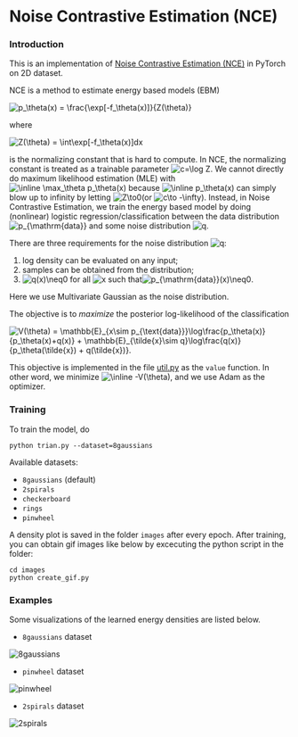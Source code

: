 # Noise Contrastive Estimation (NCE)

### Introduction

This is an implementation of  [Noise Contrastive Estimation (NCE)]( http://proceedings.mlr.press/v9/gutmann10a/gutmann10a.pdf ) in PyTorch on 2D dataset. 

NCE is a method to estimate energy based models (EBM)

<img src="https://latex.codecogs.com/svg.image?p_\theta(x)&space;=&space;\frac{\exp[-f_\theta(x)]}{Z(\theta)}" title="p_\theta(x) = \frac{\exp[-f_\theta(x)]}{Z(\theta)}" />

where

<img src="https://latex.codecogs.com/svg.image?Z(\theta)&space;=&space;\int\exp[-f_\theta(x)]dx" title="Z(\theta) = \int\exp[-f_\theta(x)]dx" />

is the normalizing constant that is hard to compute. In NCE,  the normalizing constant is treated as a trainable parameter <img src="https://latex.codecogs.com/svg.image?c=\log&space;Z" title="c=\log Z" />. We cannot directly do maximum likelihood estimation (MLE) with <img src="https://latex.codecogs.com/svg.image?\inline&space;\max_\theta&space;p_\theta(x)" title="\inline \max_\theta p_\theta(x)" /> because <img src="https://latex.codecogs.com/svg.image?\inline&space;p_\theta(x)" title="\inline p_\theta(x)" /> can simply blow up to infinity by letting  <img src="https://latex.codecogs.com/svg.image?Z\to0" title="Z\to0" />(or <img src="https://latex.codecogs.com/svg.image?c\to&space;-\infty" title="c\to -\infty" />). Instead, in Noise Contrastive Estimation, we train the energy based model by doing (nonlinear) logistic regression/classification between the data distribution <img src="https://latex.codecogs.com/svg.image?p_{\mathrm{data}}" title="p_{\mathrm{data}}" /> and some noise distribution <img src="https://latex.codecogs.com/svg.image?q" title="q" />. 

There are three requirements for the noise distribution <img src="https://latex.codecogs.com/svg.image?q" title="q" />:

1. log density can be evaluated on any input;
2. samples can be obtained from the distribution;
3. <img src="https://latex.codecogs.com/svg.image?q(x)\neq0" title="q(x)\neq0" /> for all <img src="https://latex.codecogs.com/svg.image?x" title="x" /> such that<img src="https://latex.codecogs.com/svg.image?p_{\mathrm{data}}(x)\neq0" title="p_{\mathrm{data}}(x)\neq0" />.

Here we use Multivariate Gaussian as the noise distribution. 

The objective is to _maximize_ the posterior log-likelihood of the classification

<img src="https://latex.codecogs.com/svg.image?V(\theta)&space;=&space;\mathbb{E}_{x\sim&space;p_{\text{data}}}\log\frac{p_\theta(x)}{p_\theta(x)&plus;q(x)}&space;&plus;&space;\mathbb{E}_{\tilde{x}\sim&space;q}\log\frac{q(x)}{p_\theta(\tilde{x})&space;&plus;&space;q(\tilde{x})}." title="V(\theta) = \mathbb{E}_{x\sim p_{\text{data}}}\log\frac{p_\theta(x)}{p_\theta(x)+q(x)} + \mathbb{E}_{\tilde{x}\sim q}\log\frac{q(x)}{p_\theta(\tilde{x}) + q(\tilde{x})}." />

This objective is implemented in the file [util.py](util.py) as the `value` function. In other word, we minimize <img src="https://latex.codecogs.com/svg.image?\inline&space;-V(\theta)" title="\inline -V(\theta)" />, and we use Adam as the optimizer.

### Training

To train the model, do

```shell
python trian.py --dataset=8gaussians 
```
Available datasets:
- `8gaussians` (default)
- `2spirals`
-  `checkerboard`
-  `rings`
-   `pinwheel`

A density plot is saved in the folder `images` after every epoch. After training, you can obtain gif images like below by excecuting the python script in the folder:

```shell
cd images
python create_gif.py
```


### Examples

Some visualizations of the learned energy densities are listed below.

- `8gaussians` dataset

![8gaussians](images/8gaussians.gif)

- `pinwheel` dataset

![pinwheel](images/pinwheel.gif)

- `2spirals` dataset

![2spirals](images/2spirals.gif)